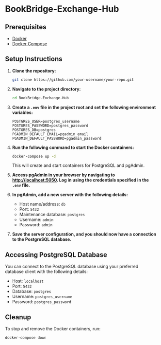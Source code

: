 # BookBridge-Exchange-Hub

## Prerequisites

- [Docker](https://docs.docker.com/get-docker/)
- [Docker Compose](https://docs.docker.com/compose/install/)

## Setup Instructions

1. **Clone the repository:**

    ```bash
    git clone https://github.com/your-username/your-repo.git
    ```

2. **Navigate to the project directory:**

    ```bash
    cd BookBridge-Exchange-Hub
    ```

3. **Create a `.env` file in the project root and set the following environment variables:**

    ```env
    POSTGRES_USER=postgres_username
    POSTGRES_PASSWORD=postgres_password
    POSTGRES_DB=postgres
    PGADMIN_DEFAULT_EMAIL=pgadmin_email
    PGADMIN_DEFAULT_PASSWORD=pgadmin_password
    ```

4. **Run the following command to start the Docker containers:**

    ```bash
    docker-compose up -d
    ```

    This will create and start containers for PostgreSQL and pgAdmin.

5. **Access pgAdmin in your browser by navigating to [http://localhost:5050](http://localhost:5050). Log in using the credentials specified in the `.env` file.**

6. **In pgAdmin, add a new server with the following details:**

    - Host name/address: `db`
    - Port: `5432`
    - Maintenance database: `postgres`
    - Username: `admin`
    - Password: `admin`

7. **Save the server configuration, and you should now have a connection to the PostgreSQL database.**

## Accessing PostgreSQL Database

You can connect to the PostgreSQL database using your preferred database client with the following details:

- Host: `localhost`
- Port: `5432`
- Database: `postgres`
- Username: `postgres_username`
- Password: `postgres_password`

## Cleanup

To stop and remove the Docker containers, run:

```bash
docker-compose down
